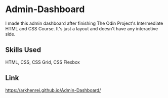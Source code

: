 # Admin-Dashboard
I made this admin dashboard after finishing The Odin Project's Intermediate HTML and CSS Course. It's just a layout and doesn't have any interactive side.

## Skills Used
HTML, CSS, CSS Grid, CSS Flexbox

## Link
https://arkhenrei.github.io/Admin-Dashboard/